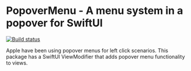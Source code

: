 # PopoverMenu - A menu system in a popover for SwiftUI

[![Build status](https://github.com/FalseVictories/PopoverMenu/actions/workflows/swift.yml/badge.svg?event=push)](https://github.com/FalseVictories/PopoverMenu/actions)

Apple have been using popover menus for left click scenarios. This package has a SwiftUI ViewModifier that adds popover menu functionality to views.


